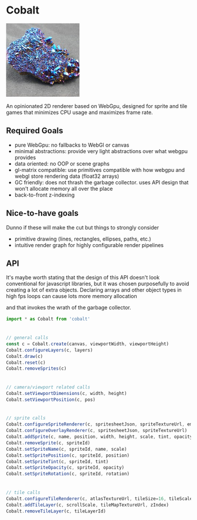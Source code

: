 # Cobalt

![A chunk of cobalt](cobalt2.jpeg)

An opinionated 2D renderer based on WebGpu, designed for sprite and tile games that minimizes CPU usage and maximizes frame rate.


## Required Goals

* pure WebGpu: no fallbacks to WebGl or canvas
* minimal abstractions: provide very light abstractions over what webgpu provides
* data oriented: no OOP or scene graphs
* gl-matrix compatible: use primitives compatible with how webgpu and webgl store rendering data (float32 arrays)
* GC friendly: does not thrash the garbage collector. uses API design that won't allocate memory all over the place
* back-to-front z-indexing


## Nice-to-have goals

Dunno if these will make the cut but things to strongly consider

* primitive drawing (lines, rectangles, ellipses, paths, etc.)
* intuitive render graph for highly configurable render pipelines


## API

It's maybe worth stating that the design of this API doesn't look conventional for javascript libraries, but it was chosen purposefully to
avoid creating a lot of extra objects.  Declaring arrays and other object types in high fps loops can cause lots more memory allocation

and that invokes the wrath of the garbage collector.


```js
import * as Cobalt from 'cobalt'


// general calls
const c = Cobalt.create(canvas, viewportWidth, viewportHeight)
Cobalt.configureLayers(c, layers)
Cobalt.draw(c)
Cobalt.reset(c)
Cobalt.removeSprites(c)


// camera/viewport related calls
Cobalt.setViewportDimensions(c, width, height)
Cobalt.setViewportPosition(c, pos)


// sprite calls
Cobalt.configureSpriteRenderer(c, spritesheetJson, spriteTextureUrl, emissiveSpriteTextureUrl)
Cobalt.configureOverlayRenderer(c, spritesheetJson, spriteTextureUrl) 
Cobalt.addSprite(c, name, position, width, height, scale, tint, opacity, rotation, zIndex)
Cobalt.removeSprite(c, spriteId)
Cobalt.setSpriteName(c, spriteId, name, scale)
Cobalt.setSpritePosition(c, spriteId, position)
Cobalt.setSpriteTint(c, spriteId, tint)
Cobalt.setSpriteOpacity(c, spriteId, opacity)
Cobalt.setSpriteRotation(c, spriteId, rotation)


// tile calls
Cobalt.configureTileRenderer(c, atlasTextureUrl, tileSize=16, tileScale=1.0)
Cobalt.addTileLayer(c, scrollScale, tileMapTextureUrl, zIndex)
Cobalt.removeTileLayer(c, tileLayerId)
```

